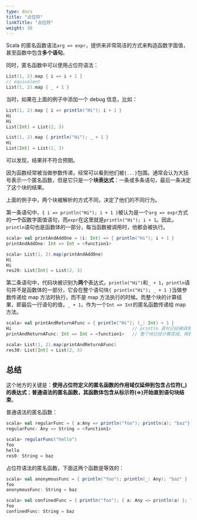 ```yaml
---
type: docs
title: "占位符"
linkTitle: "占位符"
weight: 38
---
```


Scala 的匿名函数语法`arg => expr`，提供来非常简洁的方式来构造函数字面值，甚至函数中包含**多个语句**。

同时，匿名函数中可以使用占位符语法：

```scala
List(1, 2).map { i => i + 1 }
// equivalent
List(1, 2).map { _ + 1 }
```

当时，如果在上面的例子中添加一个 debug 信息，比如：

```scala
List(1, 2).map { i => println("Hi"); i + 1 }
Hi 
Hi 
List[Int] = List(2, 3) 

List(1, 2).map { println("Hi"); _ + 1 }
Hi 
List[Int] = List(2, 3)
```

可以发现，结果并不符合预期。

因为函数经常被当做参数传递，经常可以看到他们被`{...}`包围。通常会认为大括号表示一个匿名函数，但是它只是一个**块表达式**：一条或多条语句，最后一条决定了这个块的结果。

上面的例子中，两个块被解析的方式不同，决定了他们的不同行为。

第一条语句中，`{ i => println("Hi"); i + 1 }`被认为是一个`arg => expr`方式的**一个**函数字面值语句，而`expr`在这里就是`println("Hi"); i + 1`。因此，`println`语句也是函数体的一部分，每当函数被调用时，他都会被执行。

```scala
scala> val printAndAddOne = (i: Int) => { println("Hi"); i + 1 } 
printAndAddOne: Int => Int = <function1>

scala> List(1, 2).map(printAndAddOne) 
Hi 
Hi 
res29: List[Int] = List(2, 3)
```

第二条语句中，代码块被识别为**两个**表达式，`println("Hi")`和`_ + 1`，`println`语句并不是函数体的一部分，它会在整个语句块`{ println("Hi"); _ + 1 }`当做参数传递给 map 方法时执行，而不是 map 方法执行的时候。而整个块的计算结果，即最后一行语句的值，`_ + 1`，作为一个`Int => Int`的匿名函数传递给 map 方法。

```scala
scala> val printAndReturnAFunc = { println("Hi"); (_: Int) + 1 } 
Hi 												// println 语句已经被调用
printAndReturnAFunc: Int => Int = <function1>	// 整个块已经计算完成，得到匿名函数

scala> List(1, 2).map(printAndReturnAFunc) 
res30: List[Int] = List(2, 3)
```

## 总结

这个地方的关键是：**使用占位符定义的匿名函数的作用域仅延伸到包含占位符(_)的表达式**；**普通语法的匿名函数，其函数体包含从标示符(=>)开始直到语句块结束**。

普通语法的匿名函数：

```scala
scala> val regularFunc = { a:Any => println("foo"); println(a); "baz"}
regularFunc: Any => String = <function1>

scala> regularFunc("hello")
foo
hello
res0: String = baz
```

占位符语法的匿名函数，下面这两个函数是等效的：

```scala
scala> val anonymousFunc = { println("foo"); println(_: Any); "baz" }
foo 
anonymousFunc: String = baz

scala> val confinedFunc = { println("foo"); { a: Any => println(a) }; "baz" } 
foo 
confinedFunc: String = baz
```

